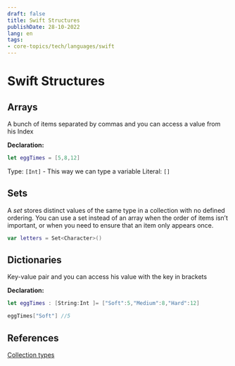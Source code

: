 ```yaml
---
draft: false
title: Swift Structures
publishDate: 28-10-2022
lang: en
tags:
- core-topics/tech/languages/swift
---
```


# Swift Structures


## Arrays 
A bunch of items separated by commas and you can access a value from his Index

**Declaration:** 
```swift
let eggTimes = [5,8,12]
```

Type: `[Int]` - This way we can type a variable
Literal: `[]`

## Sets
A _set_ stores distinct values of the same type in a collection with no defined ordering. You can use a set instead of an array when the order of items isn’t important, or when you need to ensure that an item only appears once.

```swift
var letters = Set<Character>()
```

## Dictionaries
Key-value pair  and you can access his value with the key in brackets

 **Declaration:** 
```swift
let eggTimes : [String:Int ]= ["Soft":5,"Medium":8,"Hard":12]

eggTimes["Soft"] //5
```




## References
[Collection types](https://docs.swift.org/swift-book/LanguageGuide/CollectionTypes.html)
